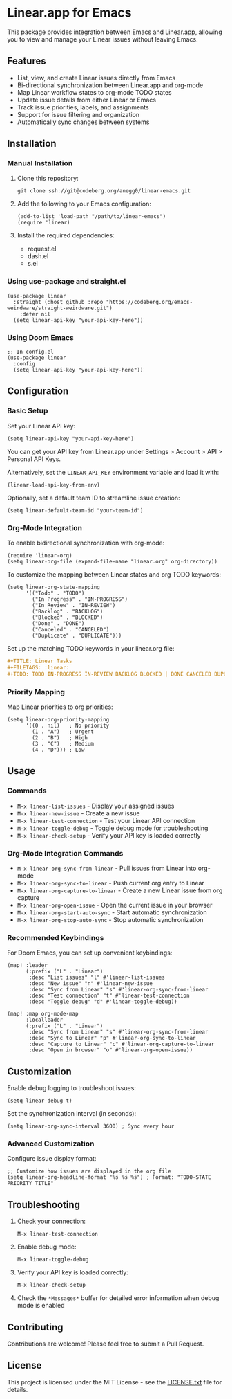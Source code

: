# Linear.app for Emacs

This package provides integration between Emacs and Linear.app, allowing you to view and manage your Linear issues without leaving Emacs.

## Features

- List, view, and create Linear issues directly from Emacs
- Bi-directional synchronization between Linear.app and org-mode
- Map Linear workflow states to org-mode TODO states
- Update issue details from either Linear or Emacs
- Track issue priorities, labels, and assignments
- Support for issue filtering and organization
- Automatically sync changes between systems

## Installation

### Manual Installation

1. Clone this repository:
   ```
   git clone ssh://git@codeberg.org/anegg0/linear-emacs.git
   ```

2. Add the following to your Emacs configuration:
   ```elisp
   (add-to-list 'load-path "/path/to/linear-emacs")
   (require 'linear)
   ```

3. Install the required dependencies:
   - request.el
   - dash.el
   - s.el

### Using use-package and straight.el

```elisp
(use-package linear
  :straight (:host github :repo "https://codeberg.org/emacs-weirdware/straight-weirdware.git")
    :defer nil
  (setq linear-api-key "your-api-key-here"))
```
### Using Doom Emacs

```elisp
;; In config.el
(use-package linear
  :config
  (setq linear-api-key "your-api-key-here"))
```

## Configuration

### Basic Setup

Set your Linear API key:

```elisp
(setq linear-api-key "your-api-key-here")
```

You can get your API key from Linear.app under Settings > Account > API > Personal API Keys.

Alternatively, set the `LINEAR_API_KEY` environment variable and load it with:

```elisp
(linear-load-api-key-from-env)
```

Optionally, set a default team ID to streamline issue creation:

```elisp
(setq linear-default-team-id "your-team-id")
```

### Org-Mode Integration

To enable bidirectional synchronization with org-mode:

```elisp
(require 'linear-org)
(setq linear-org-file (expand-file-name "linear.org" org-directory))
```

To customize the mapping between Linear states and org TODO keywords:

```elisp
(setq linear-org-state-mapping
      '(("Todo" . "TODO")
        ("In Progress" . "IN-PROGRESS")
        ("In Review" . "IN-REVIEW")
        ("Backlog" . "BACKLOG")
        ("Blocked" . "BLOCKED")
        ("Done" . "DONE")
        ("Canceled" . "CANCELED")
        ("Duplicate" . "DUPLICATE")))
```

Set up the matching TODO keywords in your linear.org file:

```org
#+TITLE: Linear Tasks
#+FILETAGS: :linear:
#+TODO: TODO IN-PROGRESS IN-REVIEW BACKLOG BLOCKED | DONE CANCELED DUPLICATE
```

### Priority Mapping

Map Linear priorities to org priorities:

```elisp
(setq linear-org-priority-mapping
      '((0 . nil)   ; No priority
        (1 . "A")   ; Urgent
        (2 . "B")   ; High
        (3 . "C")   ; Medium
        (4 . "D"))) ; Low
```

## Usage

### Commands

- `M-x linear-list-issues` - Display your assigned issues
- `M-x linear-new-issue` - Create a new issue
- `M-x linear-test-connection` - Test your Linear API connection
- `M-x linear-toggle-debug` - Toggle debug mode for troubleshooting
- `M-x linear-check-setup` - Verify your API key is loaded correctly

### Org-Mode Integration Commands

- `M-x linear-org-sync-from-linear` - Pull issues from Linear into org-mode
- `M-x linear-org-sync-to-linear` - Push current org entry to Linear
- `M-x linear-org-capture-to-linear` - Create a new Linear issue from org capture
- `M-x linear-org-open-issue` - Open the current issue in your browser
- `M-x linear-org-start-auto-sync` - Start automatic synchronization
- `M-x linear-org-stop-auto-sync` - Stop automatic synchronization

### Recommended Keybindings

For Doom Emacs, you can set up convenient keybindings:

```elisp
(map! :leader
      (:prefix ("L" . "Linear")
       :desc "List issues" "l" #'linear-list-issues
       :desc "New issue" "n" #'linear-new-issue
       :desc "Sync from Linear" "s" #'linear-org-sync-from-linear
       :desc "Test connection" "t" #'linear-test-connection
       :desc "Toggle debug" "d" #'linear-toggle-debug))

(map! :map org-mode-map
      :localleader
      (:prefix ("L" . "Linear")
       :desc "Sync from Linear" "s" #'linear-org-sync-from-linear
       :desc "Sync to Linear" "p" #'linear-org-sync-to-linear
       :desc "Capture to Linear" "c" #'linear-org-capture-to-linear
       :desc "Open in browser" "o" #'linear-org-open-issue))
```

## Customization

Enable debug logging to troubleshoot issues:

```elisp
(setq linear-debug t)
```

Set the synchronization interval (in seconds):

```elisp
(setq linear-org-sync-interval 3600) ; Sync every hour
```

### Advanced Customization

Configure issue display format:
```elisp
;; Customize how issues are displayed in the org file
(setq linear-org-headline-format "%s %s %s") ; Format: "TODO-STATE PRIORITY TITLE"
```

## Troubleshooting

1. Check your connection:
   ```
   M-x linear-test-connection
   ```

2. Enable debug mode:
   ```
   M-x linear-toggle-debug
   ```

3. Verify your API key is loaded correctly:
   ```
   M-x linear-check-setup
   ```

4. Check the `*Messages*` buffer for detailed error information when debug mode is enabled

## Contributing

Contributions are welcome! Please feel free to submit a Pull Request.

## License

This project is licensed under the MIT License - see the [LICENSE.txt](LICENSE.txt) file for details.
